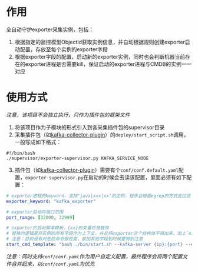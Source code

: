 # 作用

全自动守护exporter采集实例，包括：

1. 根据指定的监控模型ObjectId获取实例信息，并自动根据规则创建exporter启动配置，存放至每个实例的exporter字段
2. 根据exporter字段的配置，启动新的exporter实例，同时也会判断机器当前存在的exporter进程是否需要kill，保证启动的exporter进程与CMDB的实例一一对应


# 使用方式
_注意，该项目不会独立执行，只作为插件包的框架文件_

1. 将该项目作为子模块的形式引入到各采集插件包的supervisor目录
2. 采集插件包（如[kafka-collector-plugin]）的`deploy/start_script.sh`调用，一般写成如下格式：

```shell
#!/bin/bash
./supervisor/exporter-supervisor.py KAFKA_SERVICE_NODE

```

3. 插件包（如[kafka-collector-plugin]）需要有个`conf/conf.default.yaml`配置，`exporter-supervisor.py`在启动的时候会去读该配置，里面必须有如下配置：
```yaml
# exporter进程的keyword，支持"java|xxx|xx"的正则，程序会根据egrep的方式去过滤
exporter_keyword: "kafka_exporter"

# exporter启动的端口范围
port_range: [32000, 32999]

# exporter的启动脚本模板，{xx}的变量将被替换
# 替换的逻辑是将实例的所有字段作为上下文，并且将exporter这个结构体平铺出来，加上`exporter_`的前缀，比如`exporter_host`、`exporter_port`、`exporter_uri`。如果想要增加额外字段，可在CMDB模型里面增加，他会自动放到上下文中，可给到该模板使用
# 注意：目前没有对危险命令做检查，故加其他字段到时候要特别注意
start_cmd_template: "bash ./bin/start.sh --kafka-server {ip}:{port} --exporter-port {exporter_port}"

```
_注意：同时支持`conf/conf.yaml`作为用户自定义配置，最终程序会将两个配置文件合并起来，以`conf/conf.yaml`为优先_

[kafka-collector-plugin]: https://github.com/easy-monitor/kafka-collector-plugin